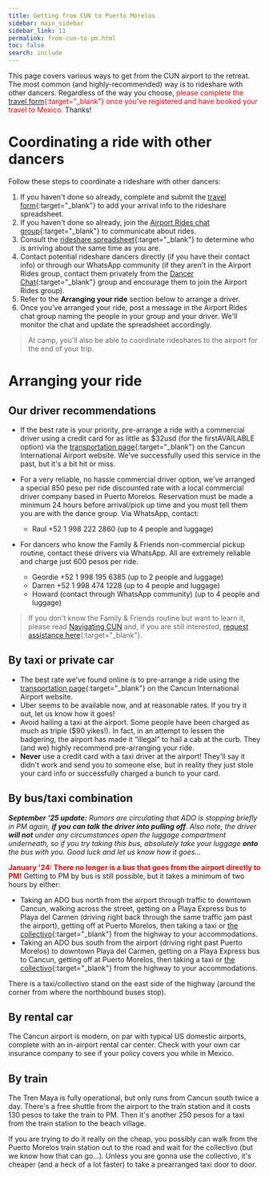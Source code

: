 ```yaml
---
title: Getting from CUN to Puerto Morelos
sidebar: main_sidebar
sidebar_link: 11
permalink: from-cun-to-pm.html
toc: false
search: include
---
```


This page covers various ways to get from the CUN airport to the retreat. The most common (and highly-recommended) way is to rideshare with other dancers. Regardless of the way you choose, <span style="color: red">please complete the [travel form](https://docs.google.com/forms/d/e/1FAIpQLSex7cyDs_Xf33rAxqU2S749xG_MB4lMQk3fPvF_p0JkkoKyTg/viewform){:target="_blank"} once you’ve registered and have booked your travel to Mexico.</span> Thanks!

<!--# Group rate rides

Once you clear customs at CUN, the scene is quite a zoo! But no need to be intimidated; it’s part of the adventure! To lessen your potential overwhelm, we are arranging rides for all who want them. 

- We’ll connect you with your driver and he will meet you at the curb.
- Our discounted rate is 650 pesos or $35 per car, paid directly to the driver upon arrival in Puerto Morelos. This price is definitely the best rate for a private car and 1/2 the price of getting into a taxi at the airport without an advance reservation!
- To use our service, you must complete the [**travel form**](https://docs.google.com/forms/d/e/1FAIpQLSex7cyDs_Xf33rAxqU2S749xG_MB4lMQk3fPvF_p0JkkoKyTg/viewform){:target="_blank"} well in advance of your arrival date.
-->

# Coordinating a ride with other dancers

Follow these steps to coordinate a rideshare with other dancers:
1. If you haven't done so already, complete and submit the [travel form](https://docs.google.com/forms/d/e/1FAIpQLSex7cyDs_Xf33rAxqU2S749xG_MB4lMQk3fPvF_p0JkkoKyTg/viewform){:target="_blank"} to add your arrival info to the rideshare spreadsheet.
2. If you haven't done so already, join the [Airport Rides chat group](https://chat.whatsapp.com/DiL8kawPPIw4NtxV25MOsq){:target="_blank"} to communicate about rides.
3. Consult the [rideshare spreadsheet](https://docs.google.com/spreadsheets/d/e/2PACX-1vSZSq4OF3O0hydC8OsEiC3n-gKzCRPGZj7wdRLIrn2qmSydI9kxBq9tinuZeEohARD7pqrylkqyNyrQ/pubhtml?gid=1287951932&single=true){:target="_blank"} to determine who is arriving about the same time as you are.
4. Contact potential rideshare dancers directly (if you have their contact info) or through our WhatsApp community (if they aren't in the Airport Rides group, contact them privately from the [Dancer Chat](https://chat.whatsapp.com/EMbSgSrfAhiFqgHSPwd7mH){:target="_blank"} group and encourage them to join the Airport Rides group).
5. Refer to the **Arranging your ride** section below to arrange a driver.
6. Once you've arranged your ride, post a message in the Airport Rides chat group naming the people in your group and your driver. We'll monitor the chat and update the spreadsheet accordingly.

> At camp, you'll also be able to coordinate rideshares to the airport for the end of your trip.

# Arranging your ride

## Our driver recommendations

- If the best rate is your priority, pre-arrange a ride with a commercial driver using a credit card for as little as $32usd (for the firstAVAILABLE option) via the [transportation page](https://www.cancunairport.com/transportation.html){:target="_blank"} on the Cancun International Airport website. We've successfully used this service in the past, but it's a bit hit or miss.

- For a very reliable, no hassle commercial driver option, we've arranged a special 850 peso per ride discounted rate with a local commercial driver company based in Puerto Morelos. Reservation must be made a minimum 24 hours before arrival/pick up time and you must tell them you are with the dance group. Via WhatsApp, contact:
  - Raul +52 1 998 222 2860 (up to 4 people and luggage)

- For dancers who know the Family & Friends non-commercial pickup routine, contact these drivers via WhatsApp. All are extremely reliable and charge just 600 pesos per ride.
  - Geordie +52 1 998 195 6385 (up to 2 people and luggage)
  - Darren  +52 1 998 474 1228 (up to 4 people and luggage)
  - Howard  (contact through WhatsApp community) (up to 4 people and luggage)

> If you don't know the Family & Friends routine but want to learn it, please read [Navigating CUN](navigating-cun.md) and, if you are still interested, [request assistance here](https://docs.google.com/forms/d/e/1FAIpQLSeKsY-e9iy44578E1ijjs_g5Bwi1gZCuW439N1bOBlL76U5qg/viewform){:target="_blank"}.

## By taxi or private car

- The best rate we’ve found online is to pre-arrange a ride using the [transportation page](https://www.cancunairport.com/transportation.html){:target="_blank"} on the Cancun International Airport website.
- Uber seems to be available now, and at reasonable rates. If you try it out, let us know how it goes!
- Avoid hailing a taxi at the airport. Some people have been charged as much as triple ($90 yikes!). In fact, in an attempt to lessen the badgering, the airport has made it “illegal” to hail a cab at the curb. They (and we) highly recommend pre-arranging your ride.
- **Never** use a credit card with a taxi driver at the airport! They'll say it didn't work and send you to someone else, but in reality they just stole your card info or successfully charged a bunch to your card.

## By bus/taxi combination

***September '25 update:** Rumors are circulating that ADO is stopping briefly in PM again, **if you can talk the driver into pulling off**. Also note, the driver **will not** under any circumstances open the luggage compartment underneath, so if you try taking this bus, absolutely take your luggage **onto** the bus with you. Good luck and let us know how it goes...*

<span style="color: red">**January '24: There no longer is a bus that goes from the airport directly to PM!**</span> Getting to PM by bus is still possible, but it takes a minimum of two hours by either:

- Taking an ADO bus north from the airport through traffic to downtown Cancun, walking across the street, getting on a Playa Express bus to Playa del Carmen (driving right back through the same traffic jam past the airport), getting off at Puerto Morelos, then taking a taxi or [the collectivo](https://puertomorelos.mx/producto/colectivos/){:target="_blank"} from the highway to your accommodations.
- Taking an ADO bus south from the airport (driving right past Puerto Morelos) to downtown Playa del Carmen, getting on a Playa Express bus to Cancun, getting off at Puerto Morelos, then taking a taxi  or [the collectivo](https://puertomorelos.mx/producto/colectivos/){:target="_blank"} from the highway to your accommodations.

There is a taxi/collectivo stand on the east side of the highway (around the corner from where the northbound buses stop).

## By rental car

The Cancun airport is modern, on par with typical US domestic airports, complete with an in-airport rental car center. Check with your own car insurance company to see if your policy covers you while in Mexico.

## By train

The Tren Maya is fully operational, but only runs from Cancun south twice a day. There's a free shuttle from the airport to the train station and it costs 130 pesos to take the train to PM. Then it's another 250 pesos for a taxi from the train station to the beach village.

If you are trying to do it really on the cheap, you possibly can walk from the Puerto Morelos train station out to the road and wait for the collectivo (but we know how that can go...). Unless you are gonna use the collectivo, it's cheaper (and a heck of a lot faster) to take a prearranged taxi door to door.